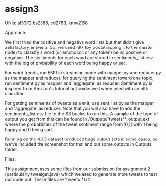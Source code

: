assign3
=======

UNIs:
al3372
bs2888,
cd2789,
kmw2168



Approach:

We first tried the positive and negative word lists but that didn't give satisfactory answers. So,
we used nltk (by bootstrapping it to the master node) to classify a word (or emotiocon
or any token) being positive or negative. The sentiments for each word are stored in sentiments_list.csv with the log of probability of each word
being happy or sad.

For word trends, run EMR in streaming mode with mapper.py and reducer.py as the mapper and reducer.
for querying the sentiment toward one topic, run sentiment.py as mapper and 'aggregate' as reducer. Sentiment.py is inspired from Amazon's tutorial but works 
well when used with an nltk classifier.

For getting sentiments of tweets as a unit, use sent_list.py as the mapper and 'aggregate' as reducer. Note that you will also have to add the 
sentiments_list.csv file to the S3 bucket to run this. 
A sample of the type of output you get from this can be found in /Outputs/'tweets**_output.ext' where the probabilities of the tweet sentiment 
range from [0,1] with 1 being happy and 0 being sad.

Running on the 4.3G dataset produced huge output sets in some cases, so we've included the screenshot for that and
put some outputs in Outputs folder.


Files:

This assignment uses some files from our submission for assignment 2 (particularly tweetget.java) which we used
to generate more tweets to test our code out. These files are 'tweets.*.txt'.
